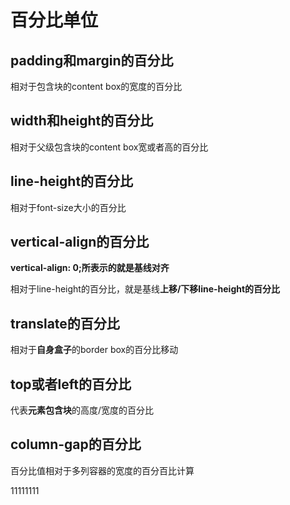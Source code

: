 # 百分比单位

## padding和margin的百分比

相对于包含块的content box的宽度的百分比

## width和height的百分比

相对于父级包含块的content box宽或者高的百分比

## line-height的百分比

相对于font-size大小的百分比

## vertical-align的百分比

**vertical-align: 0;所表示的就是基线对齐**

相对于line-height的百分比，就是基线**上移/下移line-height的百分比**

## translate的百分比

相对于**自身盒子**的border box的百分比移动

## top或者left的百分比

代表**元素包含块**的高度/宽度的百分比

## column-gap的百分比

百分比值相对于多列容器的宽度的百分百比计算


11111111